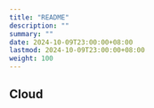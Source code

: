 ```yaml
---
title: "README"
description: ""
summary: ""
date: 2024-10-09T23:00:00+08:00
lastmod: 2024-10-09T23:00:00+08:00
weight: 100
---
```


## Cloud
